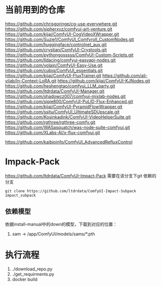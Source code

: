 # 当前用到的仓库
https://github.com/chrisgoringe/cg-use-everywhere.git
https://github.com/sipherxyz/comfyui-art-venture.git
https://github.com/kijai/ComfyUI-CogVideoXWrapper.git
https://github.com/Suzie1/ComfyUI_Comfyroll_CustomNodes.git
https://github.com/huggingface/controlnet_aux.git
https://github.com/crystian/ComfyUI-Crystools.git
https://github.com/pythongosssss/ComfyUI-Custom-Scripts.git
https://github.com/lldacing/comfyui-easyapi-nodes.git
https://github.com/yolain/ComfyUI-Easy-Use.git
https://github.com/cubiq/ComfyUI_essentials.git
https://github.com/kijai/ComfyUI-FluxTrainer.git
https://github.com/ali-vilab/In-Context-LoRA.git
https://github.com/kijai/ComfyUI-KJNodes.git
https://github.com/heshengtao/comfyui_LLM_party.git
https://github.com/ltdrdata/ComfyUI-Manager.git
https://github.com/shadowcz007/comfyui-mixlab-nodes.git
https://github.com/sipie800/ComfyUI-PuLID-Flux-Enhanced.git
https://github.com/kijai/ComfyUI-PyramidFlowWrapper.git
https://github.com/ssitu/ComfyUI_UltimateSDUpscale.git
https://github.com/Kosinkadink/ComfyUI-VideoHelperSuite.git
https://github.com/rgthree/rgthree-comfy.git
https://github.com/WASasquatch/was-node-suite-comfyui.git
https://github.com/XLabs-AI/x-flux-comfyui.git

https://github.com/kaibioinfo/ComfyUI_AdvancedRefluxControl

# Impack-Pack
https://github.com/ltdrdata/ComfyUI-Impact-Pack
需要在该分支下git 依赖的分支
```shell
git clone https://github.com/ltdrdata/ComfyUI-Impact-Subpack impact_subpack
```
## 依赖模型
依据install-manual中的down的模型，下载到对应的位置：
1. sam -> /app/ComfyUI/models/sams/*.pth

# 执行流程
1. ./download_repo.py
2. ./get_requirments.py
3. docker build
